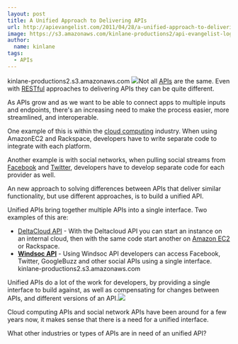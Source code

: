 ```yaml
---
layout: post
title: A Unified Approach to Delivering APIs
url: http://apievangelist.com/2011/04/28/a-unified-approach-to-delivering-apis/
image: https://s3.amazonaws.com/kinlane-productions2/api-evangelist-logos/api-evangelist-butterfly-vertical.png
author:
  name: kinlane
tags:
  - APIs
---
```

kinlane-productions2.s3.amazonaws.com [![](http://kinlane-productions.s3.amazonaws.com/deltacloud-logo.PNG)](http://incubator.apache.org/deltacloud/ "DeltaCloud API")Not all [APIs](http://www.apievangelist.com) are the same. Even with [RESTful](http://apievangelist.com/2011/01/30/api-technology-rest/) approaches to delivering APIs they can be quite different.

As APIs grow and as we want to be able to connect apps to multiple inputs and endpoints, there's an increasing need to make the process easier, more streamlined, and interoperable.

One example of this is within the [cloud computing](http://www.kinlane.com/category/cloud-computing/) industry. When using AmazonEC2 and Rackspace, developers have to write separate code to integrate with each platform.

Another example is with social networks, when pulling social streams from [Facebook](http://www.kinlane.com/category/facebook/) and [Twitter](http://www.kinlane.com/category/twitter/), developers have to develop separate code for each provider as well.

An new approach to solving differences between APIs that deliver similar functionality, but use different approaches, is to build a unified API.

Unified APIs bring together multiple APIs into a single interface. Two examples of this are:

*   [DeltaCloud API](http://incubator.apache.org/deltacloud/ "DeltaCloud API") - With the Deltacloud API you can start an instance on an internal cloud, then with the same code start another on [Amazon EC2](http://www.kinlane.com/category/amazon/amazon-ec2/) or Rackspace.
*   **[Windsoc API](http://www.windsoc.co/ "Windsoc")** - Using Windsoc API developers can access Facebook, Twitter, GoogleBuzz and other social APIs using a single interface.
kinlane-productions2.s3.amazonaws.com

Unified APIs do a lot of the work for developers, by providing a single interface to build against, as well as compensating for changes between APIs, and different versions of an API.[![](http://kinlane-productions.s3.amazonaws.com/api-evangelist/windsoc.jpg)](http://www.windsoc.co/ "Windsoc")

Cloud computing APIs and social network APIs have been around for a few years now, it makes sense that there is a need for a unified interface.

What other industries or types of APIs are in need of an unified API?